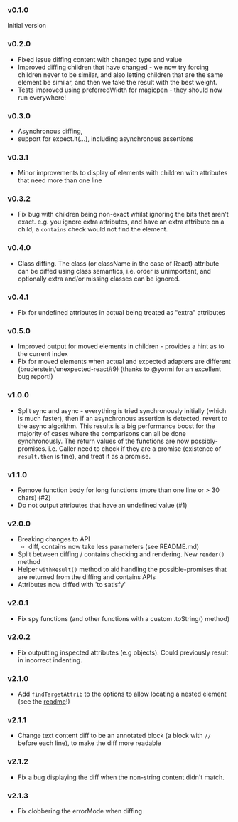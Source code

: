 
### v0.1.0

Initial version

### v0.2.0
* Fixed issue diffing content with changed type and value
* Improved diffing children that have changed - we now try forcing children never to be similar, and also 
letting children that are the same element be similar, and then we take the result with the best weight.
* Tests improved using preferredWidth for magicpen - they should now run everywhere!

### v0.3.0
* Asynchronous diffing,
* support for expect.it(...), including asynchronous assertions

### v0.3.1
* Minor improvements to display of elements with children with attributes that need more than one line

### v0.3.2
*  Fix bug with children being non-exact whilst ignoring the bits that aren't exact. e.g. you ignore extra attributes,
and have an extra attribute on a child, a `contains` check would not find the element.

### v0.4.0
* Class diffing.  The class (or className in the case of React) attribute can be diffed using class semantics, i.e. 
order is unimportant, and optionally extra and/or missing classes can be ignored.

### v0.4.1
* Fix for undefined attributes in actual being treated as "extra" attributes

### v0.5.0
* Improved output for moved elements in children - provides a hint as to the current index
* Fix for moved elements when actual and expected adapters are different (bruderstein/unexpected-react#9) 
(thanks to @yormi for an excellent bug report!)

### v1.0.0
* Split sync and async - everything is tried synchronously initially (which is much faster), then if an asynchronous 
assertion is detected, revert to the async algorithm.  This results is a big performance boost for the majority of 
cases where the comparisons can all be done synchronously.  The return values of the functions are now possibly-promises.
i.e. Caller need to check if they are a promise (existence of `result.then` is fine), and treat it as a promise.

### v1.1.0
* Remove function body for long functions (more than one line or > 30 chars) (#2)
* Do not output attributes that have an undefined value (#1)

### v2.0.0
* Breaking changes to API
  * diff, contains now take less parameters (see README.md)
* Split between diffing / contains checking and rendering.  New `render()` method
* Helper `withResult()` method to aid handling the possible-promises that are returned from the diffing and contains APIs
* Attributes now diffed with 'to satisfy'


### v2.0.1
* Fix spy functions (and other functions with a custom .toString() method)

### v2.0.2
* Fix outputting inspected attributes (e.g objects). Could previously result in incorrect indenting.

### v2.1.0
* Add `findTargetAttrib` to the options to allow locating a nested element (see the [readme](https://github.com/bruderstein/unexpected-htmllike#findtargetattrib-string)!)

### v2.1.1
* Change text content diff to be an annotated block (a block with `//` before each line), to make the diff more readable

### v2.1.2
* Fix a bug displaying the diff when the non-string content didn't match.

### v2.1.3
* Fix clobbering the errorMode when diffing
